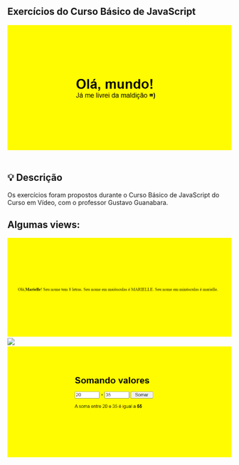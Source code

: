 ## Exercícios do Curso Básico de JavaScript

<p align="center">
  <img src="https://github.com/mariporcidonio/javascriptBasico/blob/master/aula04/view.PNG">
  <br><br>
</p>

## 💡 Descrição

Os exercícios foram propostos durante o Curso Básico de JavaScript do Curso em Vídeo, com o professor Gustavo Guanabara.

## Algumas views:

<img src="https://github.com/mariporcidonio/javascriptBasico/blob/master/aula06/view6.PNG" width="800px">
<img src="https://github.com/mariporcidonio/javascriptBasico/blob/master/aula10/Exerc%C3%ADcio%2006.gif" width="800px">
<img src="https://github.com/mariporcidonio/javascriptBasico/blob/master/aula10/view07.PNG" width="800px">
